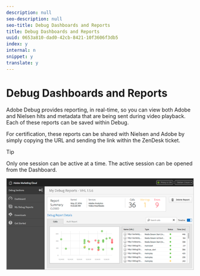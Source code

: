 ```yaml
---
description: null
seo-description: null
seo-title: Debug Dashboards and Reports
title: Debug Dashboards and Reports
uuid: 0653a810-dad0-42cb-8421-10f3606f3db5
index: y
internal: n
snippet: y
translate: y
---
```


# Debug Dashboards and Reports

Adobe Debug provides reporting, in real-time, so you can view both Adobe and Nielsen hits and metadata that are being sent during video playback. Each of these reports can be saved within Debug.

For certification, these reports can be shared with Nielsen and Adobe by simply copying the URL and sending the link within the ZenDesk ticket.

>[!TIP]
>
>Only one session can be active at a time. The active session can be opened from the Dashboard.

<a id="fig_D0F3FFCBDEB04D03A2B522BBFA8B1B4B"></a>

![](assets/debug-dashboard.png) 

